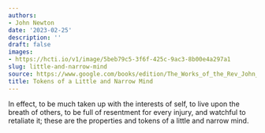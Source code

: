 ```yaml
---
authors:
- John Newton
date: '2023-02-25'
description: ''
draft: false
images:
- https://hcti.io/v1/image/5beb79c5-3f6f-425c-9ac3-8b00e4a297a1
slug: little-and-narrow-mind
source: https://www.google.com/books/edition/The_Works_of_the_Rev_John_Newton/QRRKAQAAMAAJ?hl=en&gbpv=1
title: Tokens of a Little and Narrow Mind
---
```


In effect, to be much taken up with the interests of self, to live upon the breath of others, to be full of resentment for every injury, and watchful to retaliate it; these are the properties and tokens of a little and narrow mind.